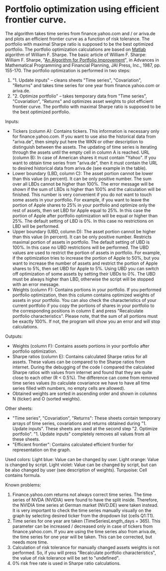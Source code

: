 # Portfolio optimization using efficient frontier curve.
The algorithm takes time series from finance.yahoo.com and / or ariva.de and plots an efficient frontier curve as a function of risk tolerance. The portfolio with maximal Sharpe ratio is supposed to be the best optimized portfolio. 
The portfolio optimization calculations are based on [Matlab](web.stanford.edu/~wfsharpe/mat/gqp.txt) algorithm of William F. Sharpe. The basic article of William F. Sharpe: William F. Sharpe, "[An Algorithm for Portfolio Improvement](https://www.gsb.stanford.edu/faculty-research/working-papers/algorithm-portfolio-improvement)", in Advances in Mathematical Programming and Financial Planning, JAI Press, Inc., 1987, pp. 155-170.
The portfolio optimization is performed in two steps:
1. "1. Update inputs" – cleans sheets "Time series", "Covariation", "Returns" and takes time series for one year from finance.yahoo.com or ariva.de.
2. "2. Optimize portfolio" – takes temporary data from "Time series", "Covariation", "Returns" and optimizes asset weights to plot efficient frontier curve. The portfolio with maximal Sharpe ratio is supposed to be the best optimized portfolio.

Inputs:
- Tickers (column A): Contains tickers. This information is necessary only for finance.yahoo.com. If you want to use also the historical data from "ariva.de", then simply put here the WKN or other description to distinguish between the assets. The updating of time series is iterating through the assets until the empty cell in column A is reached.
URL (column B): In case of American shares it must contain "Yahoo". If you want to obtain time series from "ariva.de", then it must contain the URL to desired historical data from ariva.de (see example in the table).
- Lower boundary (LBD, column C): The asset portion cannot be lower than this value (in percent). It can be only positive number. The sum over all LBDs cannot be higher than 100%. The error message will be shown if the sum of LBDs is higher than 100% and the calculation will be finished. This number is very convenient if you do not want to touch some assets in your portfolio. For example, if you want to leave the portion of Apple shares to 25% in your portfolio and optimize only the rest of assets, then set LBD for Apple equal to 25%. In this case the portion of Apple after portfolio optimization will be equal or higher than 25%. The default setting of LBD is 0%. In this case no restrictions on LBD will be performed.
- Upper boundary (UBD, column D): The asset portion cannot be higher than this value (in percent). It can be only positive number. Restricts maximal portion of assets in portfolio. The default setting of UBD is 100%. In this case no UBD restrictions will be performed. The UBD values are used to restrict the portion of assets in portfolio. For example, if the optimization tries to increase the portion of Apple to 50%, but you want to increase the number of assets and restrict the portion of Apple shares to 5%, then set UBD for Apple to 5%. Using UBD you can switch off optimization of some assets by setting their UBDs to 0%. The UBD must be always higher than LBD, otherwise the script will be stopped with an error message.
- Weights (column F): Contains portions in your portfolio. If you performed portfolio optimization, then this column contains optimized weights of assets in your portfolio. You can also check the characteristics of your current portfolio if you copy the portions of shares in your portfolio to the corresponding positions in column E and press "Recalculate portfolio characteristics". Please note, that the sum of all portions must be exactly 100%. If not, the program will show you an error and will stop calculations.

Outputs:
- Weights (column F): Contains assets portions in your portfolio after portfolio optimization.
- Sharpe ratios (column E): Contains calculated Sharpe ratios for all assets. These values can be compared to the Sharpe ratios from internet. During the debugging of the code I compared the calculated Sharpe ratios with values from internet and found that they are quite close to each other (R < 0.5%). The difference can come from removed time series values (to calculate covariance we have to have all time series filled with numbers, no empty cells are allowed).
- Obtained weights are sorted in ascending order and shown in columns N (ticker) and O (sorted weights).

Other sheets:
- "Time series", "Covariation", "Returns": These sheets contain temporary arrays of time series, covariations and returns obtained during "1. Update inputs". These sheets are used at the second step "2. Optimize portfolio". "1. Update inputs" completely removes all values from all these sheets.
- "Efficient frontier": Contains calculated efficient frontier for representation on the graph. 

Used colors:
Light blue: Value can be changed by user.
Light orange: Value is changed by script.
Light violet: Value can be changed by script, but can be also changed by user (see description of weights).
Turquoise: Cell contains formula.

Known problems:
1.  Finance.yahoo.com returns not always correct time series. The time series of NVDA (NVIDIA) were found to have the split inside. Therefore, the NVIDIA time series at German market (NVD.DE) were taken instead. It is very important to check the time series manually visually on the graph by selecting desired ticker from the dropdown list (cells Q1:T1).
2. Time series for one year are taken (TimeSeriesLength_days = 365). This parameter can be increased / decreased only in case of tickers from finance.yahoo.com. If you are using the time series also from ariva.de, the time series for one year will be taken. This can be corrected, but needs more time.
3. Calculation of risk tolerance for manually changed assets weights is not performed. So, if you will press "Recalculate portfolio characteristics", the value of risk tolerance will be set to "undefined".
4. 0% risk free rate is used in Sharpe ratio calculations.

